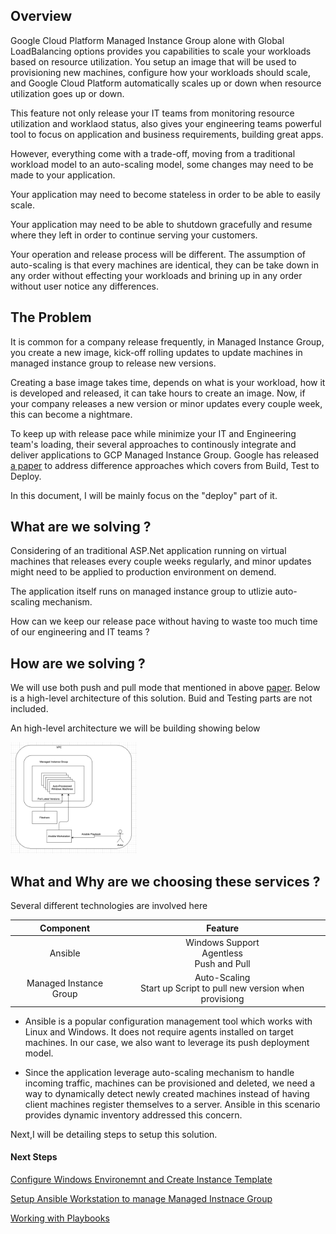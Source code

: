 ## Overview

Google Cloud Platform Managed Instance Group alone with Global LoadBalancing options provides you capabilities to scale your workloads based on resource utilization. You setup an image that will be used to provisioning new machines, configure how your workloads should scale, and Google Cloud Platform automatically scales up or down when resource utilization goes up or down.

This feature not only release your IT teams from monitoring resource utilization and worklaod status, also gives your engineering teams powerful tool to focus on application and business requirements, building great apps.

However, everything come with a trade-off, moving from a traditional workload model to an auto-scaling model, some changes may need to be made to your application.

Your application may need to become stateless in order to be able to easily scale.

Your application may need to be able to shutdown gracefully and resume where they left in order to continue serving your customers.

Your operation and release process will be different. The assumption of auto-scaling is that every machines are identical, they can be take down in any order without effecting your workloads and brining up in any order without user notice any differences. 

## The Problem

It is common for a company release frequently, in Managed Instance Group, you create a new image, kick-off rolling updates to update machines in managed instance group to release new versions.

Creating a base image takes time, depends on what is your workload, how it is developed and released, it can take hours to create an image. Now, if your company releases a new version or minor updates every couple week, this can become a nightmare.

To keep up with release pace while minimize your IT and Engineering team's loading, their several approaches to continously integrate and deliver applications to GCP Managed Instance Group. Google has released [a paper](https://cloud.google.com/solutions/deploy-dotnet-applications) to address difference approaches which covers from Build, Test to Deploy.

In this document, I will be mainly focus on the "deploy" part of it.

## What are we solving ?

Considering of an traditional ASP.Net application running on virtual machines that releases every couple weeks regularly, and minor updates might need to be applied to production environment on demend.

The application itself runs on managed instance group to utlizie auto-scaling mechanism.

How can we keep our release pace without having to waste too much time of our engineering and IT teams ?

## How are we solving ?

We will use both push and pull mode that mentioned in above [paper](https://cloud.google.com/solutions/deploy-dotnet-applications). Below is a high-level architecture of this solution. Buid and Testing parts are not included.

An high-level architecture we will be building showing below

<img src="./img/ansible-win-mig-arch.png" style="width:40%;height:40%"/>


## What and Why are we choosing these services ?

Several different technologies are involved here

|Component|Feature|
|:--:|:--:|
|Ansible|Windows Support <br/>Agentless<br/>Push and Pull<br/>|
|Managed Instance Group|Auto-Scaling<br/>Start up Script to pull new version when provisiong|

-   Ansible is a popular configuration management tool which works with Linux and Windows. It does not require agents installed on target machines. In our case, we also want to leverage its push deployment model.

-   Since the application leverage auto-scaling mechanism to handle incoming traffic, machines can be provisioned and deleted, we need a way to dynamically detect newly created machines instead of having client machines register themselves to a server. Ansible in this scenario provides dynamic inventory addressed this concern.

Next,I will be detailing steps to setup this solution.

#### Next Steps
[Configure Windows Environemnt and Create Instance Template](./setup-windows-host-image.md)

[Setup Ansible Workstation to manage Managed Instnace Group](./setup-ubuntu-ansible-server.md)

[Working with Playbooks](./setup-playbooks.md)
